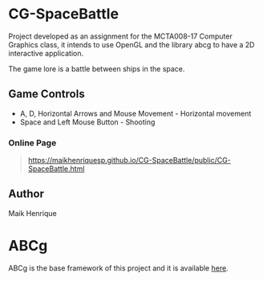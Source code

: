 # CG-SpaceBattle
Project developed as an assignment for the MCTA008-17 Computer Graphics class, it intends to use OpenGL and the library abcg to have a 2D interactive application.

<p>The game lore is a battle between ships in the space.</p>

## Game Controls
 - A, D, Horizontal Arrows and Mouse Movement - Horizontal movement
 - Space and Left Mouse Button - Shooting

### Online Page
> https://maikhenriquesp.github.io/CG-SpaceBattle/public/CG-SpaceBattle.html

## Author
<p>Maik Henrique</p>


# ABCg
ABCg is the base framework of this project and it is available [here](https://github.com/hbatagelo/abcg).
